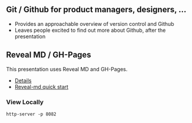 ## Git / Github for product managers, designers, ...
- Provides an approachable overview of version control and Github
- Leaves people excited to find out more about Github, after the presentation

## Reveal MD / GH-Pages
This presentation uses Reveal MD and GH-Pages.

  - [Details](https://goo.gl/DjrMUz)
  - [Reveal-md quick start](goo.gl/lfAmbg)

### View Locally
`http-server -p 8082`
